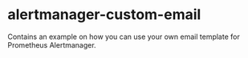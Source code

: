 # alertmanager-custom-email
Contains an example on how you can use your own email template for Prometheus Alertmanager.
